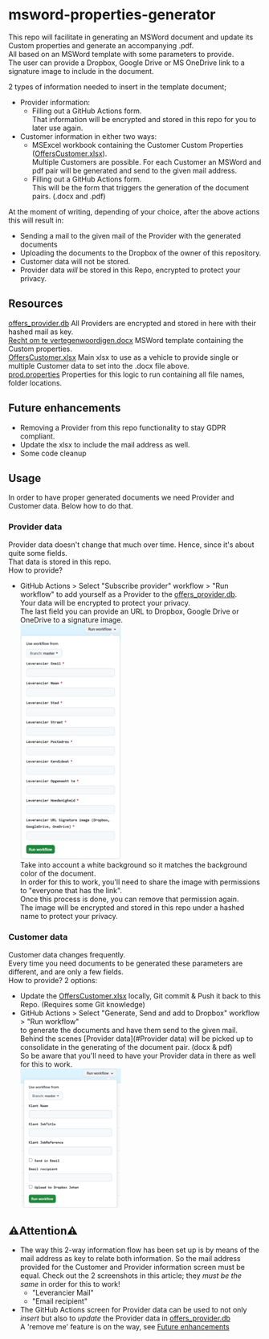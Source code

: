 # msword-properties-generator
This repo will facilitate in generating an MSWord document and update its Custom properties and generate an accompanying .pdf. <br>All based on an MSWord template with some parameters to provide.<br> 
The user can provide a Dropbox, Google Drive or MS OneDrive link to a signature image to include in the document. 

2 types of information needed to insert in the template document;   
  - Provider information:
    - Filling out a GitHub Actions form.<br>
    That information will be encrypted and stored in this repo for you to later use again.<br>
  - Customer information in either two ways: 
    - MSExcel workbook containing the Customer Custom Properties ([OffersCustomer.xlsx](res%2FOffersCustomer.xlsx)).  
     Multiple Customers are possible. For each Customer an MSWord and pdf pair will be generated and send to the given mail address. 
    - Filling out a GitHub Actions form.<br>This will be the form that triggers the generation of the document pairs. (.docx and .pdf) 

At the moment of writing, depending of your choice, after the above actions this will result in:
- Sending a mail to the given mail of the Provider with the generated documents 
- Uploading the documents to the Dropbox of the owner of this repository.
- Customer data will not be stored. 
- Provider data *will* be stored in this Repo, encrypted to protect your privacy.

## Resources 
[offers_provider.db](res/offers_provider.db) All Providers are encrypted and stored in here with their hashed mail as key. \
[Recht om te vertegenwoordigen.docx](res/Recht%20om%20te%20vertegenwoordigen.docx) MSWord template containing the Custom properties.\
[OffersCustomer.xlsx](res/OffersCustomer.xlsx) Main xlsx to use as a vehicle to provide single or multiple Customer data to set into the .docx file above.\
[prod.properties](env/prod.properties) Properties for this logic to run containing all file names, folder locations.

## Future enhancements
- Removing a Provider from this repo functionality to stay GDPR compliant.
- Update the xlsx to include the mail address as well.
- Some code cleanup 

## Usage
In order to have proper generated documents we need Provider and Customer data. Below how to do that.

### Provider data
Provider data doesn't change that much over time. Hence, since it's about quite some fields.<br>That data is stored in this repo.<br> 
How to provide? 
- GitHub Actions > Select "Subscribe provider" workflow > "Run workflow" to add yourself as a Provider to the [offers_provider.db](res/offers_provider.db).<br>
Your data will be encrypted to protect your privacy.<br>
The last field you can provide an URL to Dropbox, Google Drive or OneDrive to a signature image.
<br><a href="assets/img_1.png"><img src="assets/img_1.png" width="200"></a><br>
Take into account a white background so it matches the background color of the document.  
In order for this to work, you'll need to share the image with permissions to "everyone that has the link".<br>
Once this process is done, you can remove that permission again.<br>
The image will be encrypted and stored in this repo under a hashed name to protect your privacy. 


### Customer data
Customer data changes frequently.<br>Every time you need documents to be generated these parameters are different, and are only a few fields.<br> 
How to provide? 2 options: 
- Update the [OffersCustomer.xlsx](res/OffersCustomer.xlsx) locally, Git commit & Push it back to this Repo. (Requires some Git knowledge) 
- GitHub Actions > Select "Generate, Send and add to Dropbox" workflow > "Run workflow"<br>to generate the documents and have them send to the given mail.<br>
Behind the scenes [Provider data](#Provider data) will be picked up to consolidate in the generating of the document pair. (docx & pdf)<br>
So be aware that you'll need to have your Provider data in there as well for this to work.
<br><a href="assets/img.png"><img src="assets/img.png" width="200"></a>

## ⚠️Attention⚠️ 
- The way this 2-way information flow has been set up is by means of the mail address as key to relate both information.
So the mail address provided for the Customer and Provider information screen must be equal.
Check out the 2 screenshots in this article; they *must be the same* in order for this to work! 
  - "Leverancier Mail" 
  - "Email recipient"
- The GitHub Actions screen for Provider data can be used to not only *insert* but also to *update* the Provider data in [offers_provider.db](res/offers_provider.db)<br>
A 'remove me' feature is on the way, see [Future enhancements](#Future-enhancements)
